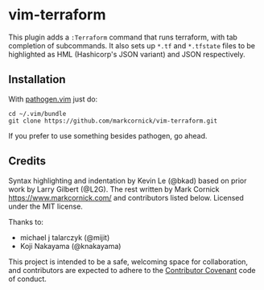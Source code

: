 # vim-terraform

This plugin adds a `:Terraform` command that runs terraform, with tab
completion of subcommands. It also sets up `*.tf` and `*.tfstate` files
to be highlighted as HML (Hashicorp's JSON variant) and JSON respectively.

## Installation

With [pathogen.vim](https://github.com/tpope/vim-pathogen) just do:

    cd ~/.vim/bundle
    git clone https://github.com/markcornick/vim-terraform.git

If you prefer to use something besides pathogen, go ahead.

## Credits

Syntax highlighting and indentation by Kevin Le (@bkad) based on prior work by
Larry Gilbert (@L2G). The rest written by Mark Cornick
<https://www.markcornick.com/> and contributors listed below. Licensed under the
MIT license.

Thanks to:

*   michael j talarczyk (@mijit)
*   Koji Nakayama (@knakayama)

This project is intended to be a safe, welcoming space for collaboration, and
contributors are expected to adhere to the [Contributor
Covenant](contributor-covenant.org) code of conduct.
